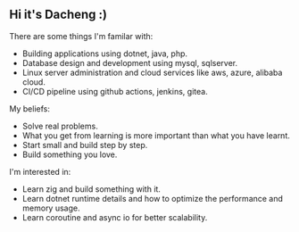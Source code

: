 ## Hi it's Dacheng :)

There are some things I'm familar with:
- Building applications using dotnet, java, php.
- Database design and development using mysql, sqlserver.
- Linux server administration and cloud services like aws, azure, alibaba cloud.
- CI/CD pipeline using github actions, jenkins, gitea.

My beliefs:
- Solve real problems.
- What you get from learning is more important than what you have learnt.
- Start small and build step by step.
- Build something you love.

I'm interested in:
- Learn zig and build something with it.
- Learn dotnet runtime details and how to optimize the performance and memory usage.
- Learn coroutine and async io for better scalability.
